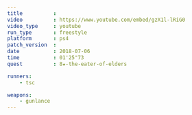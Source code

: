 ```yaml
---
title          :
video          : https://www.youtube.com/embed/gzX1l-lRiG0
video_type     : youtube
run_type       : freestyle
platform       : ps4
patch_version  :
date           : 2018-07-06
time           : 01'25"73
quest          : 8★-the-eater-of-elders

runners:
    - tsc

weapons:
    - gunlance
---
```


